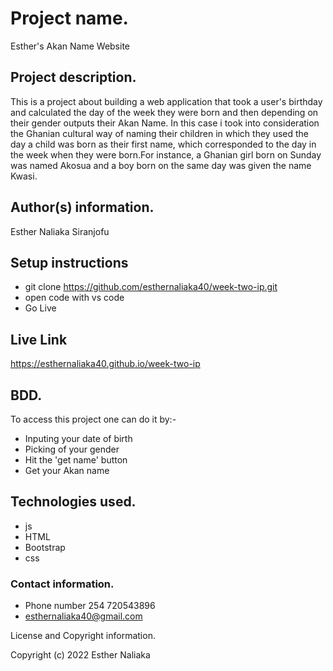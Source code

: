 # Project name.

Esther's Akan Name Website

## Project description.

This is a project about building a web application that took a user's birthday and calculated the day of the week they were born and then depending on their gender outputs their Akan Name. In this case i took into consideration the Ghanian cultural way of naming their children in which they used the day a child was born as their first name, which corresponded to the day in the week when they were born.For instance, a Ghanian girl born on Sunday was named Akosua and a boy born on the same day was given the name Kwasi.

## Author(s) information.

Esther Naliaka Siranjofu

## Setup instructions

- git clone https://github.com/esthernaliaka40/week-two-ip.git
- open code with vs code
- Go Live

## Live Link

https://esthernaliaka40.github.io/week-two-ip

## BDD.

 To access this project one can do it by:-
- Inputing your date of birth
- Picking of your gender
- Hit the 'get name' button
- Get your Akan name

## Technologies used.

 - js
 - HTML
 - Bootstrap
 - css

### Contact information.

 - Phone number 254 720543896
 - esthernaliaka40@gmail.com

License and Copyright information.

  Copyright (c) 2022 Esther Naliaka
